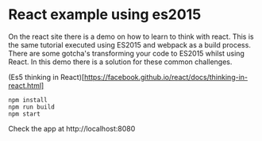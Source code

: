 # React example using es2015

On the react site there is a demo on how to learn to think with react. This is the same tutorial executed using ES2015 and webpack as a build process. There are some gotcha's transforming your code to ES2015 whilst using React. In this demo there is a solution for these common challenges.

(Es5 thinking in React)[https://facebook.github.io/react/docs/thinking-in-react.html]

```
npm install 
npm run build
npm start 
```

Check the app at http://localhost:8080
